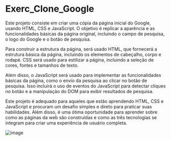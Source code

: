 # Exerc_Clone_Google


Este projeto consiste em criar uma cópia da página inicial do Google, usando HTML, CSS e JavaScript. O objetivo é replicar a aparência e as funcionalidades básicas da página original, incluindo o campo de pesquisa, o logo do Google e o botão de pesquisa.

Para construir a estrutura da página, será usado HTML, que fornecerá a estrutura básica da página, incluindo os elementos de cabeçalho, corpo e rodapé. CSS será usado para estilizar a página, incluindo a seleção de cores, fontes e tamanhos de texto.

Além disso, o JavaScript será usado para implementar as funcionalidades básicas da página, como o envio da pesquisa ao clicar no botão de pesquisa. Isso incluirá o uso de eventos do JavaScript para detectar cliques no botão e a manipulação do DOM para exibir resultados de pesquisa.

Este projeto é adequado para aqueles que estão aprendendo HTML, CSS e JavaScript e procuram um desafio simples e direto para praticar suas habilidades. Além disso, é uma ótima oportunidade para aprender sobre como as páginas da web são construídas e como as três tecnologias se integram para criar uma experiência de usuário completa.

![image](https://user-images.githubusercontent.com/99044745/218616390-1d9d6c6f-ac44-44a9-9638-f09612317598.png)
